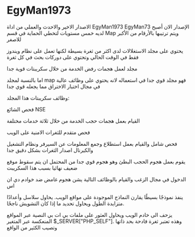 # EgyMan1973

الاصدار الاخير والاحدث والعملي من اداة EgyMan1973
EgyMan73
الإصدار الان أصبح لديه خمس مستويات لتخطي الحماية في قسم Map ويتم ترتيبها بالأرقام من الأكبر للاصغر

يحتوي على مجلد الاستغلالات لدى اكثر من ثغرة بسيطة لكنها تعمل على نظام ويندوز فقط في الوقت الحالي وتحتوي على دوركات بحث في كل ثغرة

مجلد لعمل هجمات رفض الخدمة من خلال سكريبتات قوية جدا

اما بالنسبة لمجلد map فهو مجلد قوي جدا في استعماله لانه يحتوي على وظائف عالية في مجال اختبار الاختراق مما يجعله قوي جدا 

وظائف سكريبتات هذا المجلد: 

فحص الشائع NSE 

القيام بعمل هجمات حجب الخدمة من خلال ثلاثة خدمات مختلفة

فحص متقدم للثغرات الامنية على الويب 

فحص شامل والقيام بعمل استطلاع وجمع المعلومات عن السيرفر ونظام التشغيل والكيرنال
اصدار الثغرات بشكل دقيق جدا 

يقوم بعمل هجوم الحجب البطئ وهو هجوم قوي جدا من المحتمل ان يتم سقوط موقع ضعيف نهائيا بسبب هذا السكريبت

الدخول في مجال الزغب والقيام بالوظائف التالية
يشن هجوم غامض ضد خوادم دي ان اس

ينفذ نموذجًا بسيطًا يقارن النماذج الموجودة على مواقع الويب. يحاول سلاسل وأعدادًا متزايدة الطول ويحاول تحديد ما إذا كان التشويش ناجحًا.

يزحف الى خادم الويب ويحاول العثور على ملفات بي ات بي النصية عبر المواقع المنعكسة عبر المتغير 
$_SERVER["PHP_SELF"].
وهذه تعتبر ثغرة فادحة بحد ذاتها وتصيب الكثير من الواقع 
